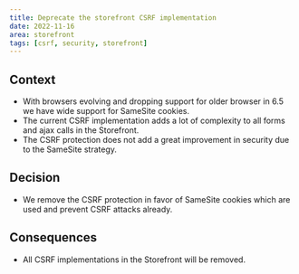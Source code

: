 ```yaml
---
title: Deprecate the storefront CSRF implementation
date: 2022-11-16
area: storefront
tags: [csrf, security, storefront]
--- 
```


## Context

* With browsers evolving and dropping support for older browser in 6.5 we have wide support for SameSite cookies.
* The current CSRF implementation adds a lot of complexity to all forms and ajax calls in the Storefront.
* The CSRF protection does not add a great improvement in security due to the SameSite strategy.

## Decision

* We remove the CSRF protection in favor of SameSite cookies which are used and prevent CSRF attacks already.

## Consequences

* All CSRF implementations in the Storefront will be removed.
